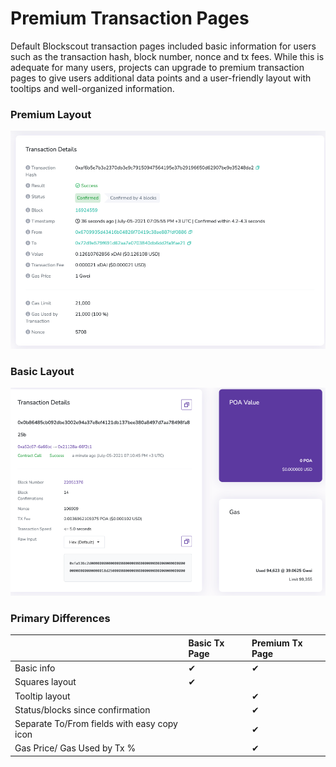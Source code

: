 # Premium Transaction Pages

Default Blockscout transaction pages included basic information for users such as the transaction hash, block number, nonce and tx fees. While this is adequate for many users, projects can upgrade to premium transaction pages to give users additional data points and a user-friendly layout with tooltips and well-organized information.

### Premium Layout

![Premium transaction page layout](../../.gitbook/assets/premium-2.png)

### Basic Layout

![](../../.gitbook/assets/basic-1.png)

### Primary Differences

|  | Basic Tx Page | Premium Tx Page |
| :--- | :--- | :--- |
| Basic info | ✔  | ✔  |
| Squares layout | ✔ |  |
| Tooltip layout |  | ✔ |
| Status/blocks since confirmation |  | ✔ |
| Separate To/From fields with easy copy icon |  | ✔ |
| Gas Price/ Gas Used by Tx % |  | ✔ |

